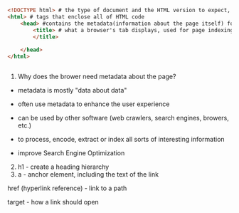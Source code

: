 ```html
<!DOCTYPE html> # the type of document and the HTML version to expect, not an HTML element or tag
<html> # tags that enclose all of HTML code
    <head> #contains the metadata(information about the page itself) for a web page
        <title> # what a browser's tab displays, used for page indexing
        </title>
        
    </head>
</html>



```

1. Why does the brower need metadata about the page?

- metadata is mostly "data about data"

- often use metadata to enhance the user experience
- can be used by other software (web crawlers, search engines, browers, etc.)
- to process, encode, extract or index all sorts of interesting information
- improve Search Engine Optimization

2. h1 - create a heading hierarchy
3. a - anchor element, including the text of the link 

href (hyperlink reference) - link to a path

target - how a link should open